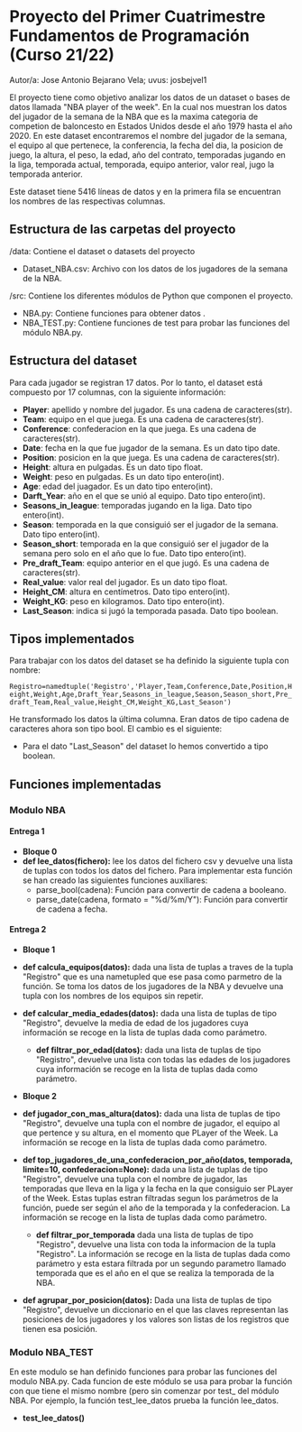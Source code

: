 # Proyecto del Primer Cuatrimestre Fundamentos de Programación (Curso 21/22)
Autor/a: Jose Antonio Bejarano Vela; uvus: josbejvel1
  
El proyecto tiene como objetivo analizar los datos de un dataset o bases de datos llamada "NBA player of the week". En la cual nos muestran los datos del jugador de la semana de la NBA que es la maxima categoria de competion de baloncesto en Estados Unidos desde el año 1979 hasta el año 2020. En este dataset encontraremos el nombre del jugador de la semana, el equipo al que pertenece, la conferencia, la fecha del dia, la posicion de juego, la altura, el peso, la edad, año del contrato, temporadas jugando en la liga, temporada actual, temporada, equipo anterior, valor real, jugo la temporada anterior.

Este dataset tiene 5416 líneas de datos y en la primera fila se encuentran los nombres de las respectivas columnas.

## Estructura de las carpetas del proyecto
/data: Contiene el dataset o datasets del proyecto
  - Dataset_NBA.csv: Archivo con los datos de los jugadores de la semana de la NBA.

/src: Contiene los diferentes módulos de Python que componen el proyecto.
  - NBA.py: Contiene funciones para obtener datos .
  - NBA_TEST.py: Contiene funciones de test para probar las funciones del módulo NBA.py.

## Estructura del dataset
Para cada jugador se registran 17 datos. Por lo tanto, el dataset está compuesto por 17 columnas, con la siguiente información:

  - **Player**: apellido y nombre del jugador. Es una cadena de caracteres(str).
  - **Team**: equipo en el que juega. Es una cadena de caracteres(str).
  - **Conference**: confederacion en la que juega. Es una cadena de caracteres(str).
  - **Date**: fecha en la que fue jugador de la semana. Es un dato tipo date.
  - **Position**: posicion en la que juega. Es una cadena de caracteres(str).
  - **Height**: altura en pulgadas. Es un dato tipo float.
  - **Weight**: peso en pulgadas. Es un dato tipo entero(int).
  - **Age**: edad del juagador. Es un dato tipo entero(int).
  - **Darft_Year**: año en el que se unió al equipo. Dato tipo entero(int).
  - **Seasons_in_league**: temporadas jugando en la liga. Dato tipo entero(int).
  - **Season**: temporada en la que consiguió ser el jugador de la semana. Dato tipo entero(int).
  - **Season_short**: temporada en la que consiguió ser el jugador de la semana pero solo en el año que lo fue. Dato tipo entero(int).
  - **Pre_draft_Team**: equipo anterior en el que jugó. Es una cadena de caracteres(str).
  - **Real_value**: valor real del jugador. Es un dato tipo float.
  - **Height_CM**: altura en centímetros. Dato tipo entero(int).
  - **Weight_KG**: peso en kilogramos. Dato tipo entero(int).
  - **Last_Season**: indica si jugó la temporada pasada. Dato tipo boolean.

## Tipos implementados
Para trabajar con los datos del dataset se ha definido la siguiente tupla con nombre:
                                              
`Registro=namedtuple('Registro','Player,Team,Conference,Date,Position,Height,Weight,Age,Draft_Year,Seasons_in_league,Season,Season_short,Pre_draft_Team,Real_value,Height_CM,Weight_KG,Last_Season')`

He transformado los datos la última columna. Eran datos de tipo cadena de caracteres ahora son tipo bool. El cambio es el siguiente:
  - Para el dato "Last_Season" del dataset lo hemos convertido a tipo boolean.

## Funciones implementadas
### Modulo NBA
#### Entrega 1
  * **Bloque 0**
  * **def lee_datos(fichero):** lee los datos del fichero csv y devuelve una lista de tuplas con todos los datos del fichero. Para implementar esta función se han creado las siguientes funciones auxiliares:
    * parse_bool(cadena): Función para convertir de cadena a booleano.
    * parse_date(cadena, formato = "%d/%m/Y"): Función para convertir de cadena a fecha.

#### Entrega 2
  * **Bloque 1**
  * **def calcula_equipos(datos):** dada una lista de tuplas a traves de la tupla "Registro" que es una nametupled que ese pasa como parmetro de la función. Se toma los datos de los jugadores de la NBA y devuelve una tupla con los nombres de los equipos sin repetir.
  * **def calcular_media_edades(datos):** dada una lista de tuplas de tipo "Registro", devuelve la media de edad de los jugadores cuya información se recoge en la lista de tuplas dada como parámetro.
    * **def filtrar_por_edad(datos):** dada una lista de tuplas de tipo "Registro", devuelve una lista con todas las edades de los jugadores cuya información se recoge en la lista de tuplas dada como parámetro. 

  * **Bloque 2**
  * **def jugador_con_mas_altura(datos):** dada una lista de tuplas de tipo "Registro", devuelve una tupla con el nombre de jugador, el equipo al que pertence y su altura, en el momento que PLayer of the Week. La información se recoge en la lista de tuplas dada como parámetro.
  * **def top_jugadores_de_una_confederacion_por_año(datos, temporada, limite=10, confederacion=None):** dada una lista de tuplas de tipo "Registro", devuelve una tupla con el nombre de jugador, las temporadas que lleva en la liga y la fecha en la que consiguio ser PLayer of the Week. Estas tuplas estran filtradas segun los parámetros de la función, puede ser según el año de la temporada y la confederacion. La información se recoge en la lista de tuplas dada como parámetro.
    * **def filtrar_por_temporada** dada una lista de tuplas de tipo "Registro", devuelve una lista con toda la informacion de la tupla "Registro". La información se recoge en la lista de tuplas dada como parámetro y esta estara filtrada por un segundo parametro llamado temporada que es el año en el que se realiza la temporada de la NBA.
  * **def agrupar_por_posicion(datos):** Dada una lista de tuplas de tipo "Registro", devuelve un diccionario en el que las claves representan las posiciones de los jugadores y los valores son listas de los registros que tienen esa posición.

### Modulo NBA_TEST
En este modulo se han definido funciones para probar las funciones del modulo NBA.py. Cada funcion de este módulo se usa para probar la función con que tiene el mismo nombre (pero sin comenzar por test\_ del módulo NBA. Por ejemplo, la función test_lee_datos prueba la función lee_datos.

  - **test_lee_datos()**
